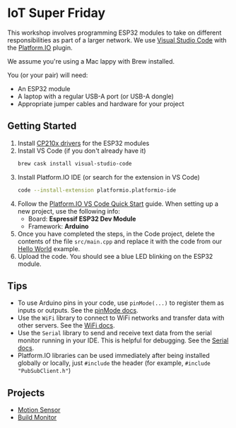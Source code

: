 # IoT Super Friday

This workshop involves programming ESP32 modules to take on different responsibilities as part of a larger network. We use [Visual Studio Code](https://code.visualstudio.com/) with the [Platform.IO](https://platformio.org) plugin.

We assume you're using a Mac lappy with Brew installed.

You (or your pair) will need:

* An ESP32 module 
* A laptop with a regular USB-A port (or USB-A dongle)
* Appropriate jumper cables and hardware for your project

## Getting Started

1. Install [CP210x drivers](https://www.silabs.com/products/development-tools/software/usb-to-uart-bridge-vcp-drivers) for the ESP32 modules
2. Install VS Code (if you don't already have it)
    ```bash
    brew cask install visual-studio-code
    ```
3. Install Platform․IO IDE (or search for the extension in VS Code)
    ```bash
    code --install-extension platformio.platformio-ide
    ```
4. Follow the [Platform.IO VS Code Quick Start](https://docs.platformio.org/en/latest/ide/vscode.html#quick-start) guide. When setting up a new project, use the following info:
   * Board: **Espressif ESP32 Dev Module**  
   * Framework: **Arduino**
5. Once you have completed the steps, in the Code project, delete the contents of the file `src/main.cpp` and replace it with the code from our [Hello World](hello-world.cpp) example.
6. Upload the code. You should see a blue LED blinking on the ESP32 module.

## Tips

* To use Arduino pins in your code, use `pinMode(...)` to register them as inputs or outputs. See the [pinMode docs](https://www.arduino.cc/reference/en/language/functions/digital-io/pinmode/).
* Use the `WiFi` library to connect to WiFi networks and transfer data with other servers. See the [WiFi docs](https://www.arduino.cc/en/Reference/WiFi).
* Use the `Serial` library to send and receive text data from the serial monitor running in your IDE. This is helpful for debugging. See the [Serial docs](https://www.arduino.cc/reference/en/language/functions/communication/serial/).
* Platform․IO libraries can be used immediately after being installed globally or locally, just `#include` the header (for example, `#include "PubSubClient.h"`)

## Projects

* [Motion Sensor](motion-sensor.md)
* [Build Monitor](build-monitor.md)
